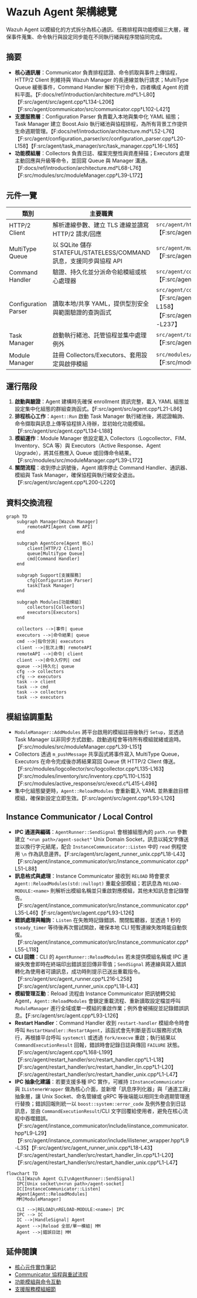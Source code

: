 # Wazuh Agent 架構總覽

Wazuh Agent 以模組化的方式拆分為核心通訊、任務排程與功能模組三大層，確保事件蒐集、命令執行與設定同步能在不同執行緒與程序間協同完成。

## 摘要

- **核心通訊層**：Communicator 負責排程認證、命令抓取與事件上傳協程，HTTP/2 Client 則維持與 Wazuh Manager 的長連線並執行請求；MultiType Queue 緩衝事件，Command Handler 解析下行命令，四者構成 Agent 的資料平面。【F:docs/ref/introduction/architecture.md†L1-L80】【F:src/agent/src/agent.cpp†L134-L206】【F:src/agent/communicator/src/communicator.cpp†L102-L421】
- **支援服務層**：Configuration Parser 負責載入本地與集中化 YAML 組態；Task Manager 建立 Boost.Asio 執行緒池與協程排程，為所有背景工作提供生命週期管理。【F:docs/ref/introduction/architecture.md†L52-L76】【F:src/agent/configuration_parser/src/configuration_parser.cpp†L20-L158】【F:src/agent/task_manager/src/task_manager.cpp†L16-L165】
- **功能模組層**：Collectors 負責日誌、檔案完整性與資產掃描；Executors 處理主動回應與升級等命令，並回寫 Queue 與 Manager 溝通。【F:docs/ref/introduction/architecture.md†L68-L76】【F:src/modules/src/moduleManager.cpp†L39-L172】

## 元件一覽

| 類別 | 主要職責 | 關鍵檔案 |
| --- | --- | --- |
| HTTP/2 Client | 解析連線參數、建立 TLS 連線並讀寫 HTTP/2 請求/回應 | `src/agent/http_client/src/http_client.cpp`【F:src/agent/http_client/src/http_client.cpp†L81-L181】 |
| MultiType Queue | 以 SQLite 儲存 STATEFUL/STATELESS/COMMAND 訊息，支援同步與協程 API | `src/agent/multitype_queue/src/multitype_queue.cpp`【F:src/agent/multitype_queue/src/multitype_queue.cpp†L17-L224】 |
| Command Handler | 驗證、持久化並分派命令給模組或核心處理器 | `src/agent/command_handler/src/command_handler.cpp`【F:src/agent/command_handler/src/command_handler.cpp†L37-L142】 |
| Configuration Parser | 讀取本地/共享 YAML，提供型別安全與範圍驗證的查詢函式 | `src/agent/configuration_parser/*`【F:src/agent/configuration_parser/src/configuration_parser.cpp†L20-L158】【F:src/agent/configuration_parser/include/configuration_parser.hpp†L18-L237】 |
| Task Manager | 啟動執行緒池、託管協程並集中處理例外 | `src/agent/task_manager/*`【F:src/agent/task_manager/src/task_manager.cpp†L16-L165】 |
| Module Manager | 註冊 Collectors/Executors、套用設定與啟停模組 | `src/modules/src/moduleManager.cpp`【F:src/modules/src/moduleManager.cpp†L39-L171】 |

## 運行階段

1. **啟動與驗證**：Agent 建構時先確保 enrollment 資訊完整，載入 YAML 組態並設定集中化組態的群組查詢函式。【F:src/agent/src/agent.cpp†L21-L86】
2. **排程核心工作**：`Agent::Run` 啟動 Task Manager 執行緒池後，將認證輪詢、命令擷取與訊息上傳等協程排入待辦，並初始化功能模組。【F:src/agent/src/agent.cpp†L134-L188】
3. **模組運作**：Module Manager 依設定載入 Collectors（Logcollector、FIM、Inventory、SCA 等）與 Executors（Active Response、Agent Upgrade），將其任務推入 Queue 或回傳命令結果。【F:src/modules/src/moduleManager.cpp†L39-L172】
4. **關閉流程**：收到停止訊號後，Agent 順序停止 Command Handler、通訊器、模組與 Task Manager，確保協程與執行緒安全退出。【F:src/agent/src/agent.cpp†L200-L220】

## 資料交換流程

```mermaid
graph TD
    subgraph Manager[Wazuh Manager]
        remoteAPI[Agent Comm API]
    end

    subgraph AgentCore[Agent 核心]
        client[HTTP/2 Client]
        queue[MultiType Queue]
        cmd[Command Handler]
    end

    subgraph Support[支援服務]
        cfg[Configuration Parser]
        task[Task Manager]
    end

    subgraph Modules[功能模組]
        collectors[Collectors]
        executors[Executors]
    end

    collectors -->|事件| queue
    executors -->|命令結果| queue
    cmd -->|指令分派| executors
    client -->|批次上傳| remoteAPI
    remoteAPI -->|命令| client
    client -->|命令入佇列| cmd
    queue -->|持久化| queue
    cfg --> collectors
    cfg --> executors
    task --> client
    task --> cmd
    task --> collectors
    task --> executors
```

## 模組協調重點

- `ModuleManager::AddModules` 將平台啟用的模組註冊後執行 `Setup`，並透過 Task Manager 以非同步方式啟動，啟動過程會等待所有模組就緒或逾時。【F:src/modules/src/moduleManager.cpp†L39-L151】
- Collectors 透過 `m_pushMessage` 共享函式將事件寫入 MultiType Queue，Executors 在命令完成後亦將結果寫回 Queue 供 HTTP/2 Client 傳送。【F:src/modules/logcollector/src/logcollector.cpp†L135-L163】【F:src/modules/inventory/src/inventory.cpp†L110-L153】【F:src/modules/active_response/src/execd.c†L415-L498】
- 集中化組態變更時，`Agent::ReloadModules` 會重新載入 YAML 並熱重啟目標模組，確保新設定立即生效。【F:src/agent/src/agent.cpp†L93-L126】

## Instance Communicator / Local Control

- **IPC 通道與編碼**：`AgentRunner::SendSignal` 會根據組態內的 `path.run` 參數建立 `"<run path>/agent-socket"` Unix Domain Socket，訊息以純文字傳送並以換行字元結尾，配合 `InstanceCommunicator::Listen` 中的 `read` 例程使用 `\n` 作為訊息邊界。【F:src/agent/src/agent_runner_unix.cpp†L18-L43】【F:src/agent/instance_communicator/src/instance_communicator.cpp†L51-L88】
- **訊息格式與處理**：Instance Communicator 接收到 `RELOAD` 時會要求 `Agent::ReloadModules(std::nullopt)` 重載全部模組；若訊息為 `RELOAD-MODULE:<name>` 則解析出模組名稱並只重啟對應模組，其他未知訊息會記錄警告。【F:src/agent/instance_communicator/src/instance_communicator.cpp†L35-L46】【F:src/agent/src/agent.cpp†L93-L126】
- **錯誤處理與輪詢**：`Listen` 在失敗時記錄錯誤、關閉監聽器，並透過 1 秒的 `steady_timer` 等待後再次嘗試開啟，確保本地 CLI 短暫連線失敗時能自動恢復。【F:src/agent/instance_communicator/src/instance_communicator.cpp†L55-L118】
- **CLI 回饋**：CLI 的 `AgentRunner::ReloadModules` 若未提供模組名稱或 IPC 連線失敗會即時在終端印出錯誤並回傳非零值；`SendSignal` 將連線與寫入錯誤轉化為使用者可讀訊息，成功時則提示已送出重載指令。【F:src/agent/src/agent_runner.cpp†L216-L258】【F:src/agent/src/agent_runner_unix.cpp†L18-L43】
- **模組管理互動**：Reload 流程由 Instance Communicator 把訊號轉交給 Agent，`Agent::ReloadModules` 會鎖定重載流程、重新讀取設定檔並呼叫 `ModuleManager` 進行全域或單一模組的重啟作業；例外會被捕捉並記錄錯誤訊息。【F:src/agent/src/agent.cpp†L93-L126】
- **Restart Handler**：Command Handler 收到 `restart-handler` 模組命令時會呼叫 `RestartHandler::RestartAgent`，該函式會先判斷是否以服務形式執行，再根據平台呼叫 `systemctl` 或透過 `fork/execve` 重啟；執行結果以 `CommandExecutionResult` 回報，錯誤時會記錄日誌與傳回 `FAILURE` 狀態。【F:src/agent/src/agent.cpp†L168-L199】【F:src/agent/restart_handler/src/restart_handler.cpp†L1-L18】【F:src/agent/restart_handler/src/restart_handler_lin.cpp†L1-L20】【F:src/agent/restart_handler/src/restart_handler_unix.cpp†L1-L47】
- **IPC 抽象化建議**：若要支援多種 IPC 實作，可維持 `IInstanceCommunicator` 與 `IListenerWrapper` 做為核心介面，並新增「訊息序列化器」與「通道工廠」抽象層，讓 Unix Socket、命名管線或 gRPC 等後端能以相同生命週期管理進行替換；錯誤回報則統一以 `boost::system::error_code` 及例外整合到日誌訊息，並由 `CommandExecutionResult`/CLI 文字回覆給使用者，避免在核心流程中吞噬錯誤。【F:src/agent/instance_communicator/include/iinstance_communicator.hpp†L9-L29】【F:src/agent/instance_communicator/include/ilistener_wrapper.hpp†L9-L35】【F:src/agent/src/agent_runner_unix.cpp†L18-L43】【F:src/agent/restart_handler/src/restart_handler_lin.cpp†L1-L20】【F:src/agent/restart_handler/src/restart_handler_unix.cpp†L1-L47】

```mermaid
flowchart TD
    CLI[Wazuh Agent CLI\nAgentRunner::SendSignal]
    IPC[Unix socket\n<run path>/agent-socket]
    IC[InstanceCommunicator::Listen]
    Agent[Agent::ReloadModules]
    MM[ModuleManager]

    CLI -->|RELOAD\nRELOAD-MODULE:<name>| IPC
    IPC --> IC
    IC -->|HandleSignal| Agent
    Agent -->|Reload 全部/單一模組| MM
    Agent -->|錯誤日誌| MM
```

## 延伸閱讀

- [核心元件實作筆記](agent-core-core-components.md)
- [Communicator 協程與重試流程](agent-core-core-components.md#communicator)
- [功能模組與命令互動](functional-modules-collectors-executors.md)
- [支援服務模組細節](support-services-module.md)
